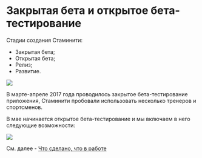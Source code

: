 # Закрытая бета и открытое бета-тестирование

Стадии создания Стаминити:
* Закрытая бета;
* Открытая бета;
* Релиз;
* Развитие.

![](http://content.staminity.com/assets/images/Стадии.png)

В марте-апреле 2017 года проводилось закрытое бета-тестирование приложения, Стаминити пробовали использовать несколько тренеров и спортсменов. 

В мае начинается открытое бета-тестирование и мы включаем в него следующие возможности:

![](http://content.staminity.com/assets/images/general/OpenBetaPhase.png)

См. далее - [Что сделано, что в работе](/zakrytaya-beta/status.md)


